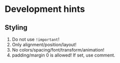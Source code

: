 # Development hints

## Styling

1. Do not use `!important`!
2. Only alignment/position/layout!
3. No colors/spacing/font/transform/animation!
4. padding/margin 0 is allowed! If set, use comment.
